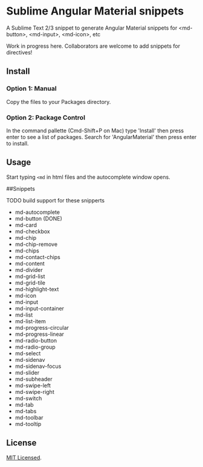 # Sublime Angular Material snippets

A Sublime Text 2/3 snippet to generate Angular Material snippets for &lt;md-button&gt;, &lt;md-input&gt;, &lt;md-icon&gt;, etc

Work in progress here. Collaborators are welcome to add snippets for directives!


## Install

### Option 1: Manual

Copy the files to your Packages directory.

### Option 2: Package Control

In the command pallette (Cmd-Shift+P on Mac) type 'Install' then press enter to see a list of packages. Search for 'AngularMaterial' then press enter to install.

## Usage

Start typing `<md` in html files and the autocomplete window opens.

##Snippets

TODO build support for these snipperts

- md-autocomplete
- md-button (DONE)
- md-card
- md-checkbox
- md-chip
- md-chip-remove
- md-chips
- md-contact-chips
- md-content
- md-divider
- md-grid-list
- md-grid-tile
- md-highlight-text
- md-icon
- md-input
- md-input-container
- md-list
- md-list-item
- md-progress-circular
- md-progress-linear
- md-radio-button
- md-radio-group
- md-select
- md-sidenav
- md-sidenav-focus
- md-slider
- md-subheader
- md-swipe-left
- md-swipe-right
- md-switch
- md-tab
- md-tabs
- md-toolbar
- md-tooltip

## License 

[MIT Licensed](http://sloria.mit-license.org/).